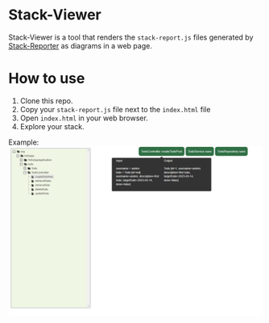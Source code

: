 # Stack-Viewer
Stack-Viewer is a tool that renders the `stack-report.js` files generated by [Stack-Reporter](https://github.com/andreiursudev/stack-reporter) as diagrams in a web page.

# How to use
1. Clone this repo.
2. Copy your `stack-report.js` file next to the `index.html` file
3. Open `index.html` in your web browser.
4. Explore your stack.

Example: 
![preview](preview.png)
